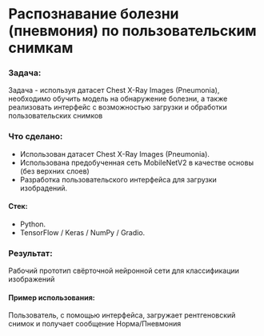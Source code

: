 # Распознавание болезни (пневмония) по пользовательским снимкам

### Задача:
Задача -  используя датасет Chest X-Ray Images (Pneumonia), необходимо обучить модель на обнаружение болезни, а также реализовать интерфейс с возможностью загрузки и обработки пользовательских снимков

### Что сделано:
* Использован датасет Chest X-Ray Images (Pneumonia).
* Использована предобученная сеть MobileNetV2 в качестве основы (без верхних слоев)
* Разработка пользовательского интерфейса для загрузки изобрадений.

#### Стек:
* Python.
* TensorFlow / Keras / NumPy / Gradio.

### Результат:
Рабочий прототип свёрточной нейронной сети для классификации изображений


#### Пример использования:
Пользователь, с помощью интерфейса, загружает рентгеновский снимок и получает сообщение Норма/Пневмония 
